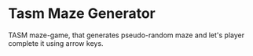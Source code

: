 # Tasm Maze Generator
TASM maze-game, that generates pseudo-random maze and let's player complete it using arrow keys.
